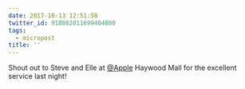 ```yaml
---
date: 2017-10-13 12:51:58
twitter_id: 918882011699404800
tags:
  - micropost
title: ''
---
```


Shout out to Steve and Elle at [@Apple](https://twitter.com/Apple) Haywood Mall for the excellent service last night!
